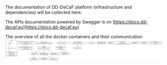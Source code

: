 The documentation of DD-DeCaF platform (infrastructure and dependencies) will be collected here.

The APIs documentation powered by Swagger is on [https://docs.dd-decaf.eu](https://docs.dd-decaf.eu)

The overview of all the docker containers and their communication
![graph](docker-compose.jpg)